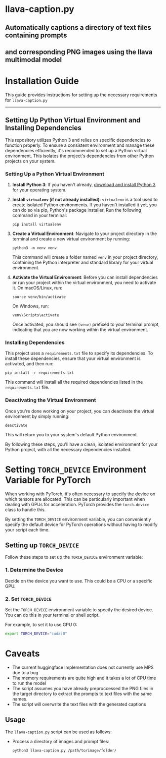 # llava-caption.py
## Automatically captions a directory of text files containing prompts
## and corresponding PNG images using the llava multimodal model

# Installation Guide

This guide provides instructions for setting up the necessary requirements for `llava-caption.py`

---

## Setting Up Python Virtual Environment and Installing Dependencies

This repository utilizes Python 3 and relies on specific dependencies to function properly. To ensure a consistent environment and manage these dependencies efficiently, it's recommended to set up a Python virtual environment. This isolates the project's dependencies from other Python projects on your system.

### Setting Up a Python Virtual Environment

1. **Install Python 3**: If you haven't already, [download and install Python 3](https://www.python.org/downloads/) for your operating system.

2. **Install `virtualenv` (if not already installed)**: `virtualenv` is a tool used to create isolated Python environments. If you haven't installed it yet, you can do so via pip, Python's package installer. Run the following command in your terminal:

    ```
    pip install virtualenv
    ```

3. **Create a Virtual Environment**: Navigate to your project directory in the terminal and create a new virtual environment by running:

    ```
    python3 -m venv venv
    ```

    This command will create a folder named `venv` in your project directory, containing the Python interpreter and standard library for your virtual environment.

4. **Activate the Virtual Environment**: Before you can install dependencies or run your project within the virtual environment, you need to activate it. On macOS/Linux, run:

    ```
    source venv/bin/activate
    ```

    On Windows, run:

    ```
    venv\Scripts\activate
    ```

    Once activated, you should see `(venv)` prefixed to your terminal prompt, indicating that you are now working within the virtual environment.

### Installing Dependencies

This project uses a `requirements.txt` file to specify its dependencies. To install these dependencies, ensure that your virtual environment is activated, and then run:

```
pip install -r requirements.txt
```

This command will install all the required dependencies listed in the `requirements.txt` file.

### Deactivating the Virtual Environment

Once you're done working on your project, you can deactivate the virtual environment by simply running:

```
deactivate
```

This will return you to your system's default Python environment.

By following these steps, you'll have a clean, isolated environment for your Python project, with all the necessary dependencies installed.

# Setting `TORCH_DEVICE` Environment Variable for PyTorch

When working with PyTorch, it's often necessary to specify the device on which tensors are allocated. This can be particularly important when dealing with GPUs for acceleration. PyTorch provides the `torch.device` class to handle this.

By setting the `TORCH_DEVICE` environment variable, you can conveniently specify the default device for PyTorch operations without having to modify your script each time.

## Setting up `TORCH_DEVICE`

Follow these steps to set up the `TORCH_DEVICE` environment variable:

### 1. Determine the Device

Decide on the device you want to use. This could be a CPU or a specific GPU.

### 2. Set `TORCH_DEVICE`

Set the `TORCH_DEVICE` environment variable to specify the desired device. You can do this in your terminal or shell script.

For example, to set it to use GPU 0:

```bash
export TORCH_DEVICE="cuda:0"
```

# Caveats

- The current huggingface implementation does not currently use MPS due to a bug
- The memory requirements are quite high and it takes a lot of CPU time to run the model  
- The script assumes you have already preproccessed the PNG files in the target directory to extract the prompts to text files with the same names. 
- The script will overwrite the text files with the generated captions

## Usage

The `llava-caption.py` script can be used as follows:

- Process a directory of images and prompt files:
  ```bash
  python3 llava-caption.py /path/to/image/folder/
  ```
